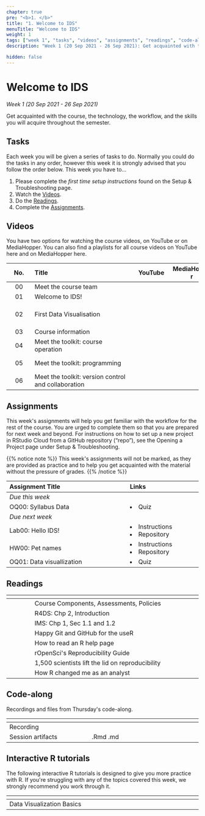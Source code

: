 ```yaml
---
chapter: true
pre: "<b>1. </b>"
title: "1. Welcome to IDS"
menuTitle: "Welcome to IDS"
weight: 1
tags: ["week 1", "tasks", "videos", "assignments", "readings", "code-along", "tutorials"] 
description: "Week 1 (20 Sep 2021 - 26 Sep 2021): Get acquainted with the course, the technology, the workflow, and the skills you will acquire throughout the semester."

hidden: false
---
```


# Welcome to IDS

_Week 1 (20 Sep 2021 - 26 Sep 2021)_

Get acquainted with the course, the technology, the workflow, and the skills you will acquire throughout the semester.

## Tasks

<p style="text-align: left">Each week you will be given a series of tasks to do. Normally you could do the tasks in any order, however this week it is strongly advised that you follow the order below. This week you have to...</p>

<ol>
  <li> Please complete the <em>first time setup instructions</em> found on the <a id="troubleshoot">Setup & Troubleshooting</a> page.</li>
  <li>Watch the <a href="#videos">Videos</a>.</li>
  <li>Do the <a href="#readings">Readings</a>.</li>
  <li>Complete the <a href="#assignments">Assignments</a>.</li>
</ol>

## Videos

<p style="text-align: left">You have two options for watching the course videos, on YouTube or on MediaHopper. You can also find a playlists for all course videos on YouTube <a id="playlistyt">here</a> and on MediaHopper <a id="playlistmh">here</a>.</p>

| <div style="width:50px;text-align:center">No.</div> | <div style="width:250px;text-align:left">Title</div> | <div style="width:80px;text-align:center">YouTube</div> | <div style="width:100px;text-align:center">MediaHopper</div> |  <div style="width:80px;text-align:center">Slides</div> | <div style="width:170px;text-align:center">Additional Links</div> | 
|:---:|:---------------------|:-------:|:-----------:|:--------:|:------|
| 00  | Meet the course team | <a id="W1L0YT"><span style="color: red;"><i class="fab fa-youtube fa-lg" /></span></a> | <a id="W1L0MH"><span style="color: #0A1E3F;"><i class="fas fa-file-video fa-lg"/></span></a> | - | - |
| 01  | Welcome to IDS!      | <a id="W1L1YT"><span style="color: red;"><i class="fab fa-youtube fa-lg" /></span></a> | <a id="W1L1MH"><span style="color: #0A1E3F;"><i class="fas fa-file-video fa-lg"/></span></a> | <a id="W1L1S"><span style="color: #4b5357;"><i class="fas fa-desktop fa-lg"/></span></a>  | - |
| 02  | First Data Visualisation    | <a id="W1L2YT"><span style="color: red;"><i class="fab fa-youtube fa-lg" /></span></a> | <a id="W1L2MH"><span style="color: #0A1E3F;"><i class="fas fa-file-video fa-lg"/></span></a> | <a id="W1L2S"><span style="color: #4b5357;"><i class="fas fa-desktop fa-lg"/></span></a> | <li><a id="OpeningaProject">Opening a Project</a></li><li><a id="AE1a">AE1a. Repository</a></li><li><a id="AE1b">AE1b. Repository</a></li> |
| 03  | Course information   | <a id="W1L3YT"><span style="color: red;"><i class="fab fa-youtube fa-lg" /></span></a> | <a id="W1L3MH"><span style="color: #0A1E3F;"><i class="fas fa-file-video fa-lg"/></span></a> | <a id="W1L3S"><span style="color: #4b5357;"><i class="fas fa-desktop fa-lg"/></span></a> | - |
| 04  | Meet the toolkit: course operation     | <a id="W1L4YT"><span style="color: red;"><i class="fab fa-youtube fa-lg" /></span></a> | <a id="W1L4MH"><span style="color: #0A1E3F;"><i class="fas fa-file-video fa-lg"/></span></a> | <a id="W1L4S"><span style="color: #4b5357;"><i class="fas fa-desktop fa-lg"/></span></a> | - |
| 05  | Meet the toolkit: programming     | <a id="W1L5YT"><span style="color: red;"><i class="fab fa-youtube fa-lg" /></span></a> | <a id="W1L5MH"><span style="color: #0A1E3F;"><i class="fas fa-file-video fa-lg"/></span></a> | <a id="W1L5S"><span style="color: #4b5357;"><i class="fas fa-desktop fa-lg"/></span></a> | <li><a href="/errata#W105">Errata</a></li> <li><a id="AE2">AE2. Repository</a></li> |
| 06  | Meet the toolkit: version control and collaboration     | <a id="W1L6YT"><span style="color: red;"><i class="fab fa-youtube fa-lg" /></span></a> | <a id="W1L6MH"><span style="color: #0A1E3F;"><i class="fas fa-file-video fa-lg"/></span></a> | <a id="W1L6S"><span style="color: #4b5357;"><i class="fas fa-desktop fa-lg"/></span></a> | <li><a href="/errata#W106">Errata</a></li> |

## Assignments

<p style="text-align: left"> This week's assignments will help you get familiar with the workflow for the rest of the course. You are urged to complete them so that you are prepared for next week and beyond. For instructions on how to set up a new project in RStudio Cloud from a GitHub repository (“repo”), see the <a id="OpeningaProject">Opening a Project</a> page under <a id="troubleshoot">Setup & Troubleshooting.</a></p>

{{% notice note %}}
This week's assignments will not be marked, as they are provided as practice and to help you get acquainted with the material without the pressure of grades.
{{% /notice %}}

| <div style="width:300px;text-align:left">Assignment Title</div> | <div style="width:170px;text-align:left">Links</div> | <div style="width:180px;text-align:left">Due</div> |
|:---|:---|:---|
| *Due this week* | | |
| OQ00: Syllabus Data | <li><a id="OQ0">Quiz</a></li> | Sun, 26 Sep, 23:59 UK |
| *Due next week* | | |
| Lab00: Hello IDS!| <li><a id="LAB0I">Instructions</a></li> <li><a id="LAB0R">Repository</a></li>| Tue, 28 Sep, 16:00 UK |
| HW00: Pet names | <li><a id="HW0I">Instructions</a></li> <li><a id="HW0R">Repository</a></li> | Thur, 30 Sep, 16:00 UK |
| OQ01: Data visuallization | <li><a id="Error2">Quiz</a></li> | Sun, 03 Oct, 23:59 UK |

## Readings

| <div style="width:50px"></div>  | <div style="width:420px"></div>  |  <div style="width:200px"></div> |
|:---:|:---|:---:|
| <i class="fas fa-laptop"></i> | <a id="components">Course Components</a>, <a id="assessments">Assessments</a>, <a id="policies">Policies</a> | **Required** | 
| <i class="fas fa-book"></i> | R4DS: <a id="R4DS2">Chp 2, Introduction</a> | **Required** |
| <i class="fas fa-book"></i> | IMS: <a id="IMS1">Chp 1, Sec 1.1 and 1.2</a> | **Required** |
| <i class="fas fa-book"></i> | <a id="RGit">Happy Git and GitHub for the useR</a> | Optional | 
| <i class="fab fa-readme"></i> | <a id="HTRR">How to read an R help page</a> | Optional | 
| <i class="fab fa-readme"></i> | <a id="OpenSci">rOpenSci's Reproducibility Guide</a> | Optional |
| <i class="fab fa-readme"></i> | <a id="NatRepro">1,500 scientists lift the lid on reproducibility</a> | Optional |
|  <i class="fas fa-pen-fancy"></i> | <a id="nhsr">How R changed me as an analyst</a> | Optional

## Code-along

<p style="text-align: left"> Recordings and files from Thursday's code-along.</p>

| <div style="width:200px"></div>  | <div style="width:480px"></div>  |
|:---|:---|
| Recording | <a id="CA1YT"><span style="color: red;"><i class="fab fa-youtube fa-lg"> </i></span></a> <a id="CA1MH"><span style="color: #0A1E3F;"><i class="fas fa-file-video fa-lg"></i></span></a> 
| Session artifacts | <a id="CARmd">.Rmd</a> <a id="CA1Md">.md</a>|

## Interactive R tutorials

<p style="text-align: left"> The following interactive R tutorials is designed to give you more practice with R. If you're struggling with any of the topics covered this week, we strongly recommend you work through it.</p>

|  <div style="width:480px"></div>  |  <div style="width:200px"></div>  |
|:---|:---|
| <a id="RT1">Data Visualization Basics</a> | Extra practice |